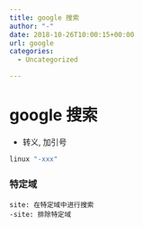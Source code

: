 ```yaml
---
title: google 搜索
author: "-"
date: 2018-10-26T10:00:15+00:00
url: google
categories:
  - Uncategorized

---
```

# google 搜索
  * 转义, 加引号

```bash
linux "-xxx"
```

### 特定域
```
site: 在特定域中进行搜索
-site: 排除特定域
```
